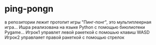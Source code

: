 # ping-pongn  
в репозитории лежит протопит игры "Пинг-понг", это мультиплеерная игра...
Ишра реализована на языке Python  c помощью биюлиотеки Pygame...
Игрок1 управлет левой ракеткой с помошью клавиш WASD Игрок2 управлаяет  правой ракеткой с помощью стрелок   
